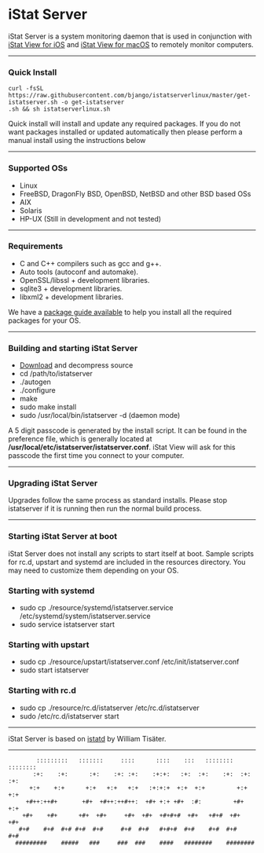 # iStat Server

iStat Server is a system monitoring daemon that is used in conjunction with [iStat View for iOS](https://bjango.com/ios/istat/) and [iStat View for macOS](https://bjango.com/mac/istat/) to remotely monitor computers.

-----

### Quick Install
```
curl -fsSL https://raw.githubusercontent.com/bjango/istatserverlinux/master/get-istatserver.sh -o get-istatserver
.sh && sh istatserverlinux.sh
```

Quick install will install and update any required packages. If you do not want packages installed or updated automatically then please perform a manual install using the instructions below

-----

### Supported OSs
- Linux
- FreeBSD, DragonFly BSD, OpenBSD, NetBSD and other BSD based OSs
- AIX
- Solaris
- HP-UX (Still in development and not tested)

-----

### Requirements
- C and C++ compilers such as gcc and g++.
- Auto tools (autoconf and automake).
- OpenSSL/libssl + development libraries.
- sqlite3 + development libraries.
- libxml2 + development libraries.

We have a [package guide available](https://github.com/bjango/istatserverlinux/wiki/Package-Guide) to help you install all the required packages for your OS.

-----

### Building and starting iStat Server
- [Download](https://download.bjango.com/istatserverlinux) and decompress source
- cd /path/to/istatserver
- ./autogen
- ./configure
- make
- sudo make install
- sudo /usr/local/bin/istatserver -d (daemon mode)


A 5 digit passcode is generated by the install script. It can be found in the preference file, which is generally located at **/usr/local/etc/istatserver/istatserver.conf**. iStat View will ask for this passcode the first time you connect to your computer.

-----

### Upgrading iStat Server
Upgrades follow the same process as standard installs. Please stop istatserver if it is running then run the normal build process.

-----

### Starting iStat Server at boot
iStat Server does not install any scripts to start itself at boot. Sample scripts for rc.d, upstart and systemd are included in the resources directory. You may need to customize them depending on your OS.

### Starting with systemd
- sudo cp ./resource/systemd/istatserver.service  /etc/systemd/system/istatserver.service
- sudo service istatserver start

### Starting with upstart
- sudo cp ./resource/upstart/istatserver.conf  /etc/init/istatserver.conf
- sudo start istatserver

### Starting with rc.d
- sudo cp ./resource/rc.d/istatserver  /etc/rc.d/istatserver
- sudo /etc/rc.d/istatserver start

-----

iStat Server is based on [istatd](https://github.com/tiwilliam/istatd) by William Tisäter.

-----

```
        :::::::::   :::::::     ::::      ::::    :::   ::::::::    ::::::::
       :+:    :+:      :+:    :+: :+:    :+:+:   :+:  :+:    :+:  :+:    :+:
      +:+    +:+      +:+   +:+   +:+   :+:+:+  +:+  +:+         +:+    +:+
     +#++:++#+       +#+  +#++:++#++:  +#+ +:+ +#+  :#:         +#+    +:+
    +#+    +#+      +#+  +#+     +#+  +#+  +#+#+#  +#+   +#+#  +#+    +#+
   #+#    #+#  #+# #+#  #+#     #+#  #+#   #+#+#  #+#    #+#  #+#    #+#
  #########    #####   ###     ###  ###    ####   ########    ########
```
